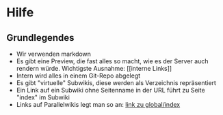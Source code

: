 # Hilfe
## Grundlegendes

- Wir verwenden markdown
- Es gibt eine Preview, die fast alles so macht, wie es der Server auch rendern würde. Wichtigste Ausnahme: [[interne Links]]
- Intern wird alles in einem Git-Repo abgelegt
- Es gibt "virtuelle" Subwikis, diese werden als Verzeichnis repräsentiert
- Ein Link auf ein Subwiki ohne Seitenname in der URL führt zu Seite "index" im Subwiki
- Links auf Parallelwikis legt man so an: [link zu global/index](../global/index)



